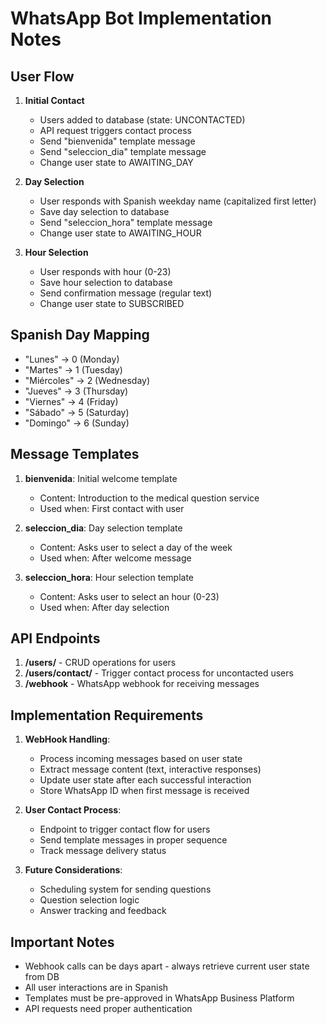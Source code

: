 # WhatsApp Bot Implementation Notes

## User Flow
1. **Initial Contact**
   - Users added to database (state: UNCONTACTED)
   - API request triggers contact process
   - Send "bienvenida" template message
   - Send "seleccion_dia" template message
   - Change user state to AWAITING_DAY

2. **Day Selection**
   - User responds with Spanish weekday name (capitalized first letter)
   - Save day selection to database
   - Send "seleccion_hora" template message
   - Change user state to AWAITING_HOUR

3. **Hour Selection**
   - User responds with hour (0-23)
   - Save hour selection to database
   - Send confirmation message (regular text)
   - Change user state to SUBSCRIBED

## Spanish Day Mapping
- "Lunes" -> 0 (Monday)
- "Martes" -> 1 (Tuesday)
- "Miércoles" -> 2 (Wednesday)
- "Jueves" -> 3 (Thursday)
- "Viernes" -> 4 (Friday)
- "Sábado" -> 5 (Saturday)
- "Domingo" -> 6 (Sunday)

## Message Templates
1. **bienvenida**: Initial welcome template
   - Content: Introduction to the medical question service
   - Used when: First contact with user

2. **seleccion_dia**: Day selection template
   - Content: Asks user to select a day of the week
   - Used when: After welcome message

3. **seleccion_hora**: Hour selection template
   - Content: Asks user to select an hour (0-23)
   - Used when: After day selection

## API Endpoints
1. **/users/** - CRUD operations for users
2. **/users/contact/** - Trigger contact process for uncontacted users
3. **/webhook** - WhatsApp webhook for receiving messages

## Implementation Requirements
1. **WebHook Handling**:
   - Process incoming messages based on user state
   - Extract message content (text, interactive responses)
   - Update user state after each successful interaction
   - Store WhatsApp ID when first message is received

2. **User Contact Process**:
   - Endpoint to trigger contact flow for users
   - Send template messages in proper sequence
   - Track message delivery status

3. **Future Considerations**:
   - Scheduling system for sending questions
   - Question selection logic
   - Answer tracking and feedback

## Important Notes
- Webhook calls can be days apart - always retrieve current user state from DB
- All user interactions are in Spanish
- Templates must be pre-approved in WhatsApp Business Platform
- API requests need proper authentication
